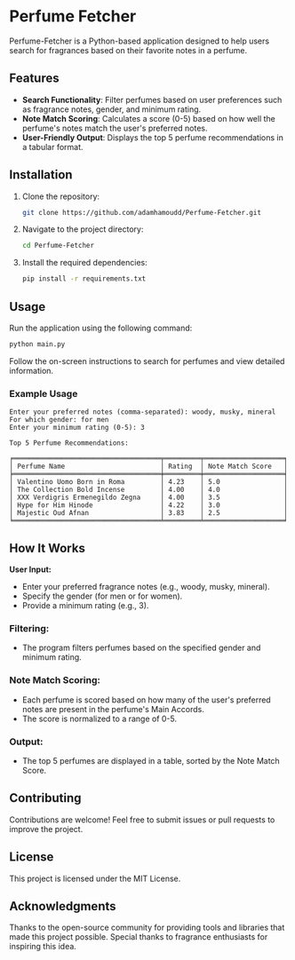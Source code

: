 # Perfume Fetcher

Perfume-Fetcher is a Python-based application designed to help users search for fragrances based on their favorite notes in a perfume.

## Features

- **Search Functionality**: Filter perfumes based on user preferences such as fragrance notes, gender, and minimum rating.
- **Note Match Scoring**: Calculates a score (0-5) based on how well the perfume's notes match the user's preferred notes.
- **User-Friendly Output**: Displays the top 5 perfume recommendations in a tabular format.

## Installation

1. Clone the repository:
    ```bash
    git clone https://github.com/adamhamoudd/Perfume-Fetcher.git
    ```
2. Navigate to the project directory:
    ```bash
    cd Perfume-Fetcher
    ```
3. Install the required dependencies:
    ```bash
    pip install -r requirements.txt
    ```

## Usage

Run the application using the following command:
```bash
python main.py
```
Follow the on-screen instructions to search for perfumes and view detailed information.

### Example Usage
```text
Enter your preferred notes (comma-separated): woody, musky, mineral
For which gender: for men
Enter your minimum rating (0-5): 3

Top 5 Perfume Recommendations:

╒═════════════════════════════════════╤═════════╤════════════════════╕
│ Perfume Name                        │ Rating  │ Note Match Score   │
╞═════════════════════════════════════╪═════════╪════════════════════╡
│ Valentino Uomo Born in Roma         │ 4.23    │ 5.0                │
│ The Collection Bold Incense         │ 4.00    │ 4.0                │
│ XXX Verdigris Ermenegildo Zegna     │ 4.00    │ 3.5                │
│ Hype for Him Hinode                 │ 4.22    │ 3.0                │
│ Majestic Oud Afnan                  │ 3.83    │ 2.5                │
╘═════════════════════════════════════╧═════════╧════════════════════╛
```
## How It Works

**User Input:**
- Enter your preferred fragrance notes (e.g., woody, musky, mineral).
- Specify the gender (for men or for women).
- Provide a minimum rating (e.g., 3).

### Filtering:
- The program filters perfumes based on the specified gender and minimum rating.

### Note Match Scoring:
- Each perfume is scored based on how many of the user's preferred notes are present in the perfume's Main Accords.
- The score is normalized to a range of 0-5.

### Output:
- The top 5 perfumes are displayed in a table, sorted by the Note Match Score.

## Contributing

Contributions are welcome! Feel free to submit issues or pull requests to improve the project.

## License

This project is licensed under the MIT License.

## Acknowledgments

Thanks to the open-source community for providing tools and libraries that made this project possible.
Special thanks to fragrance enthusiasts for inspiring this idea.
